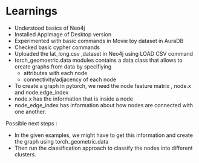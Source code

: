 # Learnings

- Understood basics of Neo4j
- Installed AppImage of Desktop version
- Experimented with basic commands in Movie toy dataset in AuraDB
- Checked basic cypher commands
- Uploaded the lat_long.csv ,dataset in Neo4j using LOAD CSV command
- torch_geomoetric.data modules contains a data class that allows to create graphs from data by specifiying
	- attributes with each node
	- connectivity/adjacency of each node
- To create a graph in pytorch, we need the node feature matrix , node.x and node.edge_index
- node.x has the information that is inside a node
- node_edge_index has information about how nodes are connected with one another. 

Possible next steps : 

- In the given examples, we might have to get this information and create the graph using torch_geometric.data
- Then run the classification approach to classify the nodes into different clusters.

